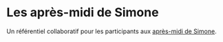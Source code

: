 # Les après-midi de Simone

Un référentiel collaboratif pour les participants aux [après-midi de Simone](http://simoneetlesphilosophes.fr/ou-est-passe-le-temps/). 
 
